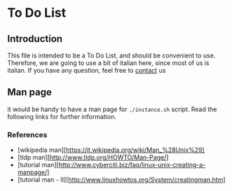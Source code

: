 To Do List
==========

Introduction
-----------

This file is intended to be a To Do List, and should be convenient to use.
Therefore, we are going to use a bit of italian here, since most of us is italian.
If you have any question, feel free to [contact][meta-contacts] us

[meta-contacts]: http://meta.wikitolearn.org/Infrastructure_and_bots "Contacts"

Man page
--------

it would be handy to have a man page for `./instance.sh` script.
Read the following links for further information.

### References

- [wikipedia man][https://it.wikipedia.org/wiki/Man_%28Unix%29]
- [tldp man][http://www.tldp.org/HOWTO/Man-Page/]
- [tutorial man][http://www.cyberciti.biz/faq/linux-unix-creating-a-manpage/]
- [tutorial man - II][http://www.linuxhowtos.org/System/creatingman.htm]
